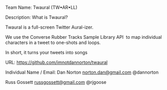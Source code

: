 Team Name: Twaural (TW•AR•LL)


Description:
What is Twaural?

Twaural is a full-screen Twitter Aural-izer. 

We use the Converse Rubber Tracks Sample Library API  to map individual characters in a tweet to one-shots and loops. 

In short, it turns your tweets into songs

URL: 
https://github.com/imnotdannorton/twaural


Individual Name / Email:
Dan Norton
norton.dan@gmail.com
@dannorton

Russ Gossett
russgossett@gmail.com
@rjgoose

